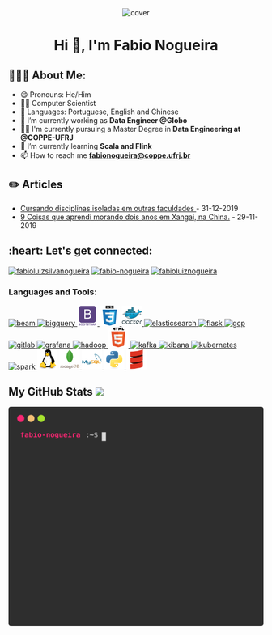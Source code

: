 <div align="center">
<img width="100%" height = "200px" src="https://i.imgur.com/ow7VUGj.jpeg" alt="cover" />
</div>
<h1 align="center">Hi 👋, I'm Fabio Nogueira</h1>

<h2 align="left">👨🏻‍💻 About Me:</h2>

- 😄 Pronouns: He/Him
- 👨‍🔬 Computer Scientist
- 💬 Languages: Portuguese, English and Chinese
- 🔭 I’m currently working as **Data Engineer @Globo**
- :man_student: I'm currently pursuing a Master Degree in **Data Engineering at @COPPE-UFRJ**
- 🌱 I’m currently learning **Scala and Flink**
- 📫 How to reach me **fabionogueira@coppe.ufrj.br**<br>

## ✏️ Articles

- <a href='https://www.linkedin.com/pulse/cursando-disciplinas-isoladas-em-outras-faculdades-fabio-nogueira/' target='_blank'>Cursando disciplinas isoladas em outras faculdades </a> - 31-12-2019
- <a href='https://www.linkedin.com/pulse/9-coisas-que-aprendi-morando-dois-anos-em-xangai-na-china-nogueira/' target='_blank'>9 Coisas que aprendi morando dois anos em Xangai, na China.</a> - 29-11-2019


<h2 align="left">:heart: Let's get connected:</h2>
<p align="left">
<a href="https://linkedin.com/in/fabioluizsilvanogueira" target="blank"><img align="center" src="https://raw.githubusercontent.com/rahuldkjain/github-profile-readme-generator/master/src/images/icons/Social/linked-in-alt.svg" alt="fabioluizsilvanogueira" height="30" width="40" /></a>
<a href="https://stackexchange.com/users/20005878/fabio-nogueira" target="blank"><img align="center" src="https://raw.githubusercontent.com/rahuldkjain/github-profile-readme-generator/master/src/images/icons/Social/stack-overflow.svg" alt="fabio-nogueira" height="30" width="40" /></a>
<a href="https://medium.com/@fabioluiznogueira" target="blank"><img align="center" src="https://raw.githubusercontent.com/rahuldkjain/github-profile-readme-generator/master/src/images/icons/Social/medium.svg" alt="fabioluiznogueira" height="30" width="40" /></a>
</p>

<h3 align="left">Languages and Tools:</h3>
<p align="left"> </a> <a href="https://beam.apache.org/" target="_blank"> <img src="https://www.vectorlogo.zone/logos/apache_beam/apache_beam-icon.svg" alt="beam" width="40" height="40"/> </a> <a href="https://cloud.google.com/bigquery" target="_blank"> <img src="https://www.vectorlogo.zone/logos/google_bigquery/google_bigquery-icon.svg" alt="bigquery" width="40" height="40"/> </a> <a href="https://getbootstrap.com" target="_blank"> <img src="https://raw.githubusercontent.com/devicons/devicon/master/icons/bootstrap/bootstrap-plain-wordmark.svg" alt="bootstrap" width="40" height="40"/> </a> <a href="https://www.w3schools.com/css/" target="_blank"> <img src="https://raw.githubusercontent.com/devicons/devicon/master/icons/css3/css3-original-wordmark.svg" alt="css3" width="40" height="40"/> </a> <a href="https://www.docker.com/" target="_blank"> <img src="https://raw.githubusercontent.com/devicons/devicon/master/icons/docker/docker-original-wordmark.svg" alt="docker" width="40" height="40"/> </a> <a href="https://www.elastic.co" target="_blank"> <img src="https://www.vectorlogo.zone/logos/elastic/elastic-icon.svg" alt="elasticsearch" width="40" height="40"/> </a> <a href="https://flask.palletsprojects.com/" target="_blank"> <img src="https://www.vectorlogo.zone/logos/pocoo_flask/pocoo_flask-icon.svg" alt="flask" width="40" height="40"/> </a> <a href="https://cloud.google.com" target="_blank"> <img src="https://www.vectorlogo.zone/logos/google_cloud/google_cloud-icon.svg" alt="gcp" width="40" height="40"/> </a> <a href="https://gitlab.com/" target="_blank"> <img src="https://www.vectorlogo.zone/logos/gitlab/gitlab-icon.svg" alt="gitlab" width="40" height="40"/> </a> <a href="https://grafana.com" target="_blank"> <img src="https://www.vectorlogo.zone/logos/grafana/grafana-icon.svg" alt="grafana" width="40" height="40"/> </a> <a href="https://hadoop.apache.org/" target="_blank"> <img src="https://www.vectorlogo.zone/logos/apache_hadoop/apache_hadoop-icon.svg" alt="hadoop" width="40" height="40"/> </a> <a href="https://www.w3.org/html/" target="_blank"> <img src="https://raw.githubusercontent.com/devicons/devicon/master/icons/html5/html5-original-wordmark.svg" alt="html5" width="40" height="40"/> </a> <a href="https://kafka.apache.org/" target="_blank"> <img src="https://www.vectorlogo.zone/logos/apache_kafka/apache_kafka-icon.svg" alt="kafka" width="40" height="40"/> </a> <a href="https://www.elastic.co/kibana" target="_blank"> <img src="https://www.vectorlogo.zone/logos/elasticco_kibana/elasticco_kibana-icon.svg" alt="kibana" width="40" height="40"/> </a> <a href="https://kubernetes.io" target="_blank"> <img src="https://www.vectorlogo.zone/logos/kubernetes/kubernetes-icon.svg" alt="kubernetes" width="40" height="40"/> </a> <a href="https://www.linux.org/" target="_blank"> <a href="https://spark.apache.org/" target="_blank"> <img src="https://www.vectorlogo.zone/logos/apache_spark/apache_spark-icon.svg" alt="spark" width="40" height="40"/> </a> <img src="https://raw.githubusercontent.com/devicons/devicon/master/icons/linux/linux-original.svg" alt="linux" width="40" height="40"/> </a> <a href="https://www.mongodb.com/" target="_blank"> <img src="https://raw.githubusercontent.com/devicons/devicon/master/icons/mongodb/mongodb-original-wordmark.svg" alt="mongodb" width="40" height="40"/> </a> <a href="https://www.mysql.com/" target="_blank"> <img src="https://raw.githubusercontent.com/devicons/devicon/master/icons/mysql/mysql-original-wordmark.svg" alt="mysql" width="40" height="40"/> </a> <a href="https://www.python.org" target="_blank"> <img src="https://raw.githubusercontent.com/devicons/devicon/master/icons/python/python-original.svg" alt="python" width="40" height="40"/> </a> <a href="https://www.scala-lang.org" target="_blank"> <img src="https://raw.githubusercontent.com/devicons/devicon/master/icons/scala/scala-original.svg" alt="scala" width="40" height="40"/> </a> </p>


<h2> My GitHub Stats <img src='https://media1.giphy.com/media/du3J3cXyzhj75IOgvA/giphy.gif?cid=ecf05e47x2g034i9pzwtzzsd3xgg2w9nr94t4tflbbgo3008&rid=giphy.gif' width='32px'> </h2>

<p align='left'>
  <img align="center" src="https://github.com/fabio-nogueira/github-stats-terminal-style/blob/patch-1/github_stats.svg">
</p>
